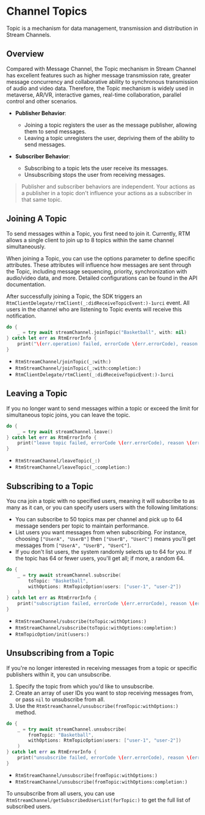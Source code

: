 # Channel Topics

Topic is a mechanism for data management, transmission and distribution in Stream Channels.

## Overview

Compared with Message Channel, the Topic mechanism in Stream Channel has excellent features such as higher message transmission rate, greater message concurrency and collaborative ability to synchronous transmission of audio and video data. Therefore, the Topic mechanism is widely used in metaverse, AR/VR, interactive games, real-time collaboration, parallel control and other scenarios.

- **Publisher Behavior**: 
  - Joining a topic registers the user as the message publisher, allowing them to send messages.
  - Leaving a topic unregisters the user, depriving them of the ability to send messages.
  
- **Subscriber Behavior**:
  - Subscribing to a topic lets the user receive its messages.
  - Unsubscribing stops the user from receiving messages.

> Publisher and subscriber behaviors are independent. Your actions as a publisher in a topic don't influence your actions as a subscriber in that same topic.

## Joining A Topic

To send messages within a Topic, you first need to join it. Currently, RTM allows a single client to join up to 8 topics within the same channel simultaneously.

When joining a Topic, you can use the options parameter to define specific attributes. These attributes will influence how messages are sent through the Topic, including message sequencing, priority, synchronization with audio/video data, and more. Detailed configurations can be found in the API documentation.

After successfully joining a Topic, the SDK triggers an ``RtmClientDelegate/rtmClient(_:didReceiveTopicEvent:)-1urci`` event. All users in the channel who are listening to Topic events will receive this notification.

```swift
do {
    _ = try await streamChannel.joinTopic("Basketball", with: nil)
} catch let err as RtmErrorInfo {
    print("\(err.operation) failed, errorCode \(err.errorCode), reason \(err.reason)")
}
```

- ``RtmStreamChannel/joinTopic(_:with:)``
- ``RtmStreamChannel/joinTopic(_:with:completion:)``
- ``RtmClientDelegate/rtmClient(_:didReceiveTopicEvent:)-1urci``

## Leaving a Topic

If you no longer want to send messages within a topic or exceed the limit for simultaneous topic joins, you can leave the topic.

```swift
do {
    _ = try await streamChannel.leave()
} catch let err as RtmErrorInfo {
    print("leave topic failed, errorCode \(err.errorCode), reason \(err.reason)")
}
```

- ``RtmStreamChannel/leaveTopic(_:)``
- ``RtmStreamChannel/leaveTopic(_:completion:)``

## Subscribing to a Topic

You cna join a topic with no specified users, meaning it will subscribe to as many as it can, or you can specify users users with the following limitations:
- You can subscribe to 50 topics max per channel and pick up to 64 message senders per topic to maintain performance.
- List users you want messages from when subscribing. For instance, choosing `["UserA", "UserB"]` then `["UserB", "UserC"]` means you'll get messages from `["UserA", "UserB", "UserC"]`.
- If you don't list users, the system randomly selects up to 64 for you. If the topic has 64 or fewer users, you'll get all; if more, a random 64.

```swift
do {
    _ = try await streamChannel.subscribe(
        toTopic: "Basketball",
        withOptions: RtmTopicOption(users: ["user-1", "user-2"])
    )
} catch let err as RtmErrorInfo {
    print("subscription failed, errorCode \(err.errorCode), reason \(err.reason)")
}
```

- ``RtmStreamChannel/subscribe(toTopic:withOptions:)``
- ``RtmStreamChannel/subscribe(toTopic:withOptions:completion:)``
- ``RtmTopicOption/init(users:)``

## Unsubscribing from a Topic

If you're no longer interested in receiving messages from a topic or specific publishers within it, you can unsubscribe.

1. Specify the topic from which you'd like to unsubscribe.
2. Create an array of user IDs you want to stop receiving messages from, or pass `nil` to unsubscribe from all.
3. Use the ``RtmStreamChannel/unsubscribe(fromTopic:withOptions:)`` method.

```swift
do {
    _ = try await streamChannel.unsubscribe(
        fromTopic: "Basketball",
        withOptions: RtmTopicOption(users: ["user-1", "user-2"])
    )
} catch let err as RtmErrorInfo {
    print("unsubscribe failed, errorCode \(err.errorCode), reason \(err.reason)")
}
```

- ``RtmStreamChannel/unsubscribe(fromTopic:withOptions:)``
- ``RtmStreamChannel/unsubscribe(fromTopic:withOptions:completion:)``

To unsubscribe from all users, you can use ``RtmStreamChannel/getSubscribedUserList(forTopic:)`` to get the full list of subscribed users.
